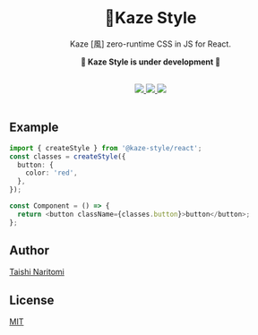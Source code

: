 <div>
  <br>

  <h1 align="center"><b>🎐Kaze Style</b></h1>
  <p align="center">Kaze [風] zero-runtime CSS in JS for React.<p>
  <p align="center"><b>🚧 Kaze Style is under development 🚧</b></p>

  <br>

  <div align="center">
    <a href='https://www.npmjs.com/package/@kaze-style/react'>
      <img src='https://img.shields.io/npm/v/@kaze-style/react?style=for-the-badge'>
    </a>
    <a href='https://github.com/taishinaritomi/kaze-style/blob/main/LICENSE'>
      <img src='https://img.shields.io/github/license/taishinaritomi/kaze-style?style=for-the-badge'>
    </a>
    <a href='https://www.npmjs.com/package/@kaze-style/react'>
      <img src='https://img.shields.io/npm/types/@kaze-style/react?style=for-the-badge'>
    </a>
  </div>
  <br>
</div>

## Example

```ts
import { createStyle } from '@kaze-style/react';
const classes = createStyle({
  button: {
    color: 'red',
  },
});

const Component = () => {
  return <button className={classes.button}>button</button>;
};
```

## Author

[Taishi Naritomi](https://github.com/taishinaritomi)

## License

[MIT](https://github.com/taishinaritomi/kaze-style/blob/main/LICENSE)
